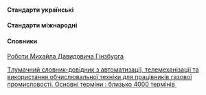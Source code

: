 #### Стандарти українські



#### Стандарти міжнародні



#### Словники

<a href="https://uk.wikipedia.org/wiki/%D0%93%D1%96%D0%BD%D0%B7%D0%B1%D1%83%D1%80%D0%B3_%D0%9C%D0%B8%D1%85%D0%B0%D0%B9%D0%BB%D0%BE_%D0%94%D0%B0%D0%B2%D0%B8%D0%B4%D0%BE%D0%B2%D0%B8%D1%87">Роботи Михайла Давидовича Гінзбурга</a>

<a href = " http://tc.terminology.lp.edu.ua/TK_Books/GinzburgM_Tlumachnyj_ros-ukr-anh_slovnyk_z_nadijnosti/GinzburgM_Tlumachnyj_ros-ukr-anh_slovnyk_z_nadijnosti.pdf"> Тлумачний словник-довідник з автоматизації, телемеханізації та  використання обчислювальної техніки для працівників газової  промисловості. Основні терміни : близько 4000 термінів </a>

